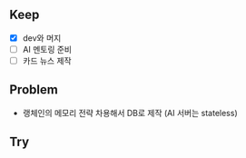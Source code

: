## Keep
- [x]  dev와 머지
- [ ] AI 멘토링 준비
- [ ] 카드 뉴스 제작
## Problem
- 랭체인의 메모리 전략 차용해서 DB로 제작 (AI 서버는 stateless)
## Try
